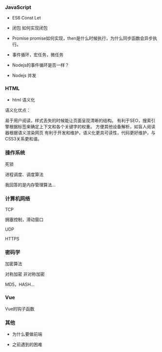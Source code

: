 ### JavaScript

- ES6 Const Let

- 闭包 如何实现闭包

- Promise promise如何实现，then是什么时候执行，为什么同步函数会异步执行。

- 事件循环，宏任务，微任务

- Nodejs的事件循环是否一样？

- Nodejs 并发

### HTML

- html 语义化

语义化优点：

易于用户阅读，样式丢失的时候能让页面呈现清晰的结构。
有利于SEO，搜索引擎根据标签来确定上下文和各个关键字的权重。
方便其他设备解析，如盲人阅读器根据语义渲染网页
有利于开发和维护，语义化更具可读性，代码更好维护，与CSS3关系更和谐。

### 操作系统

死锁

进程调度、调度算法

我回答的是内存管理算法...

### 计算机网络

TCP

拥塞控制，滑动窗口

UDP

HTTPS

### 密码学

加密算法

对称加密 非对称加密

MD5，HASH...

### Vue

Vue的钩子函数

### 其他

- 为什么要做前端

- 之前遇到的困难
